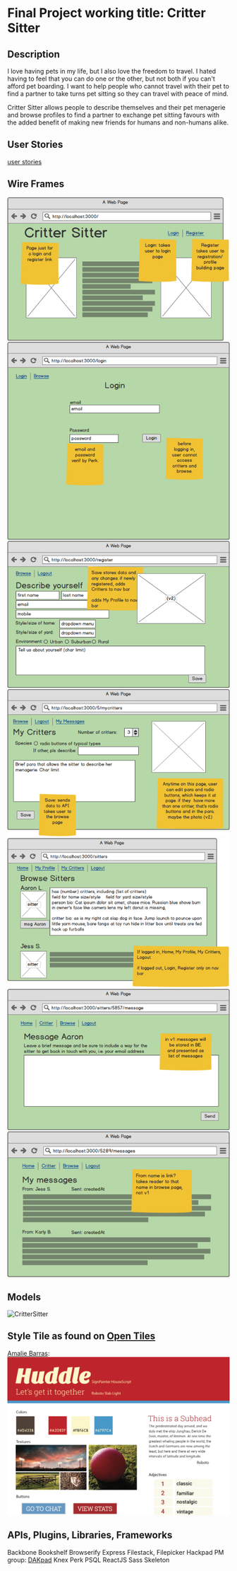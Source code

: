 # Final Project working title: Critter Sitter

## Description
I love having pets in my life, but I also love the freedom to travel. I hated having to feel that you can do one or the other, but not both if you can't afford pet boarding. I want to help people who cannot travel with their pet to find a partner to take turns pet sitting so they can travel with peace of mind. 


Critter Sitter allows people to describe themselves and their pet menagerie and browse profiles to find a partner to exchange pet sitting favours with the added benefit of making new friends for humans and non-humans alike.

## User Stories
[user stories](https://trello.com/b/XGPVSCna/tiy-final-project)

## Wire Frames
![Welcome Page](./markups/WelcomePage.png)
![Login Page](./markups/LoginPage.png)
![Register Page](./markups/Register.png)
![My Critters Page](./markups/MyCritters.png)
![Browse Profiles Page](./markups/BrowseProfiles.png)
![Message Sitter Page](./markups/MessageSitter.png)
![View Messages Page](./markups/ViewMessages.png)

## Models
![CritterSitter](./CritterSitter.png)

## Style Tile as found on [Open Tiles](http://www.opentil.es/)
[Amalie Barras](https://github.com/amaliebarras):
![Huddle](./styletiles/huddle.png)




## APIs, Plugins, Libraries, Frameworks
Backbone
Bookshelf
Browserify
Express
Filestack, Filepicker
Hackpad PM group: [DAKpad](https://hackpad.com/DAKpad-v3ksBycy5Se)
Knex
Perk
PSQL
ReactJS
Sass
Skeleton


